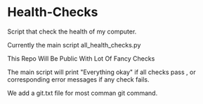 # Health-Checks
Script that check the health of my computer.

Currently the main script all_health_checks.py


This Repo Will Be Public With Lot Of Fancy Checks

The main script will print "Everything okay" if all checks pass , or corresponding error messages if any check fails.

We add a git.txt file for most comman git command.
